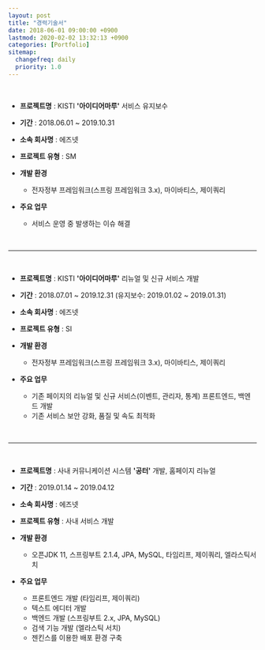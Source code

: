 ```yaml
---
layout: post
title: "경력기술서"
date: 2018-06-01 09:00:00 +0900
lastmod: 2020-02-02 13:32:13 +0900
categories: [Portfolio]
sitemap:
  changefreq: daily
  priority: 1.0
---
```


<br/>

- **프로젝트명** : KISTI **'아이디어마루'** 서비스 유지보수

- **기간** : 2018.06.01 ~ 2019.10.31

- **소속 회사명** : 에즈넷

- **프로젝트 유형** : SM

- **개발 환경**
  - 전자정부 프레임워크(스프링 프레임워크 3.x), 마이바티스, 제이쿼리


- **주요 업무**
  - 서비스 운영 중 발생하는 이슈 해결

<br/>

---

<br/>

- **프로젝트명** : KISTI **'아이디어마루'** 리뉴얼 및 신규 서비스 개발

- **기간** : 2018.07.01 ~ 2019.12.31 (유지보수: 2019.01.02 ~ 2019.01.31)

- **소속 회사명** : 에즈넷

- **프로젝트 유형** : SI

- **개발 환경**
  - 전자정부 프레임워크(스프링 프레임워크 3.x), 마이바티스, 제이쿼리


- **주요 업무**
  - 기존 페이지의 리뉴얼 및 신규 서비스(이벤트, 관리자, 통계) 프론트엔드, 백엔드 개발
  - 기존 서비스 보안 강화, 품질 및 속도 최적화

<br/>

---

<br/>

- **프로젝트명** : 사내 커뮤니케이션 시스템 **'공터'** 개발, 홈페이지 리뉴얼

- **기간** : 2019.01.14 ~ 2019.04.12

- **소속 회사명** : 에즈넷

- **프로젝트 유형** : 사내 서비스 개발

- **개발 환경**
  - 오픈JDK 11, 스프링부트 2.1.4, JPA, MySQL, 타임리프, 제이쿼리, 엘라스틱서치


- **주요 업무**
  - 프론트엔드 개발 (타임리프, 제이쿼리)
  - 텍스트 에디터 개발
  - 백엔드 개발 (스프링부트 2.x, JPA, MySQL)
  - 검색 기능 개발 (엘라스틱 서치)
  - 젠킨스를 이용한 배포 환경 구축
